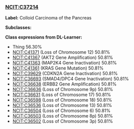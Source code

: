 
### [NCIT:C37214](http://purl.obolibrary.org/obo/NCIT_C37214)
**Label:** Colloid Carcinoma of the Pancreas

**Subclasses:** 

**Class expressions from DL-Learner:**

- Thing 56.30%
- [NCIT:C41371](http://purl.obolibrary.org/obo/NCIT_C41371) (Loss of Chromosome 12) 50.81%
- [NCIT:C41367](http://purl.obolibrary.org/obo/NCIT_C41367) (AKT2 Gene Amplification) 50.81%
- [NCIT:C41363](http://purl.obolibrary.org/obo/NCIT_C41363) (MAP2K4 Gene Inactivation) 50.81%
- [NCIT:C41361](http://purl.obolibrary.org/obo/NCIT_C41361) (KRAS Gene Mutation) 50.81%
- [NCIT:C39629](http://purl.obolibrary.org/obo/NCIT_C39629) (CDKN2A Gene Inactivation) 50.81%
- [NCIT:C36693](http://purl.obolibrary.org/obo/NCIT_C36693) (SMAD4/DPC4 Gene Inactivation) 50.81%
- [NCIT:C36638](http://purl.obolibrary.org/obo/NCIT_C36638) (ERBB2 Gene Amplification) 50.81%
- [NCIT:C36636](http://purl.obolibrary.org/obo/NCIT_C36636) (Loss of Chromosome 9p) 50.81%
- [NCIT:C36631](http://purl.obolibrary.org/obo/NCIT_C36631) (Loss of Chromosome 17) 50.81%
- [NCIT:C36598](http://purl.obolibrary.org/obo/NCIT_C36598) (Loss of Chromosome 18) 50.81%
- [NCIT:C36536](http://purl.obolibrary.org/obo/NCIT_C36536) (Loss of Chromosome 13) 50.81%
- [NCIT:C36504](http://purl.obolibrary.org/obo/NCIT_C36504) (Loss of Chromosome 6) 50.81%
- [NCIT:C36503](http://purl.obolibrary.org/obo/NCIT_C36503) (Loss of Chromosome 8p) 50.81%
- [NCIT:C36502](http://purl.obolibrary.org/obo/NCIT_C36502) (Loss of Chromosome 3p) 50.81%


